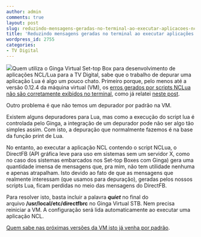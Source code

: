```yaml
---
author: admin
comments: true
layout: post
slug: reduzindo-mensagens-geradas-no-terminal-ao-executar-aplicacoes-ncllua-no-ginga-virtual-stb
title: 'Reduzindo mensagens geradas no terminal ao executar aplicações #NCL/#Lua no #Ginga Virtual STB. #TVD'
wordpress_id: 2755
categories:
- TV Digital
---
```


[![](http://manoelcampos.com/wp-content/uploads/tvd-error.png)](http://manoelcampos.com/wp-content/uploads/tvd-error.png)Quem utiliza o Ginga Virtual Set-top Box para desenvolvimento de aplicações NCL/Lua para a TV Digital, sabe que o trabalho de depurar uma aplicação Lua é algo um pouco chato. Primeiro porque, pelo menos até a versão 0.12.4 da máquina virtual (VM), os [erros gerados por scripts NCLua não são corretamente exibidos no terminal](http://manoelcampos.com/dicas-ncl-e-lua/tv-digital/2012/07/25/exibindo-erros-em-scripts-nclua-tvd-ginga-ncl-lua/), como já relatei [neste post](http://manoelcampos.com/dicas-ncl-e-lua/tv-digital/2012/07/25/exibindo-erros-em-scripts-nclua-tvd-ginga-ncl-lua/).

Outro problema é que não temos um depurador por padrão na VM. 

Existem alguns depuradores para Lua, mas como a execução do script lua é controlada pelo Ginga, a integração de um depurador pode não ser algo tão simples assim. Com isto, a depuração que normalmente fazemos é na base da função print de Lua.

No entanto, ao executar a aplicação NCL contendo o script NCLua, o DirectFB (API gráfica leve para uso em sistemas sem um servidor X, como no caso dos sistemas embarcados nos Set-top Boxes com Ginga) gera uma quantidade imensa de mensagens que, pra mim, não tem utilidade nenhuma e apenas atrapalham. Isto devido ao fato de que as mensagens que realmente interessam (que usamos para depuração), geradas pelos nossos scripts Lua, ficam perdidas no meio das mensagens do DirectFB.

Para resolver isto, basta incluir a palavra _**quiet**_ no final do arquivo **/usr/local/etc/directfbrc** no Ginga Virtual STB. Nem precisa reiniciar a VM. A configuração será lida automaticamente ao executar uma aplicação NCL.

[Quem sabe nas próximas versões da VM isto já venha por padrão](http://www.softwarepublico.gov.br/dotlrn/clubs/ginga/forums/message-view?message_id=59464592).
